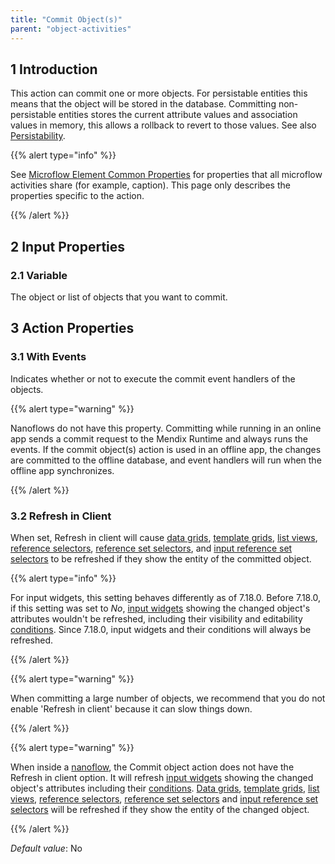 ```yaml
---
title: "Commit Object(s)"
parent: "object-activities"
---
```


## 1 Introduction

This action can commit one or more objects. For persistable entities this means that the object will be stored in the database. Committing non-persistable entities stores the current attribute values and association values in memory, this allows a rollback to revert to those values. See also [Persistability](persistability).

{{% alert type="info" %}}

See [Microflow Element Common Properties](microflow-element-common-properties) for properties that all microflow activities share (for example, caption). This page only describes the properties specific to the action.

{{% /alert %}}

## 2 Input Properties

### 2.1 Variable

The object or list of objects that you want to commit.

## 3 Action Properties

### 3.1 With Events

Indicates whether or not to execute the commit event handlers of the objects.

{{% alert type="warning" %}}

Nanoflows do not have this property. Committing while running in an online app sends a commit request to the Mendix Runtime and always runs the events. If the commit object(s) action is used in an offline app, the changes are committed to the offline database, and event handlers will run when the offline app synchronizes.

{{% /alert %}}

### 3.2 Refresh in Client

When set, Refresh in client will cause [data grids](data-grid), [template grids](template-grid), [list views](list-view), [reference selectors](reference-selector), [reference set selectors](reference-set-selector), and [input reference set selectors](input-reference-set-selector) to be refreshed if they show the entity of the committed object.

{{% alert type="info" %}}

For input widgets, this setting behaves differently as of 7.18.0. Before 7.18.0, if this setting was set to _No_, [input widgets](input-widgets) showing the changed object's attributes wouldn't be refreshed, including their visibility and editability [conditions](conditions). Since 7.18.0, input widgets and their conditions will always be refreshed.

{{% /alert %}}

{{% alert type="warning" %}}

When committing a large number of objects, we recommend that you do not enable 'Refresh in client' because it can slow things down.

{{% /alert %}}

{{% alert type="warning" %}}

When inside a [nanoflow](nanoflows), the Commit object action does not have the Refresh in client option. It will refresh [input widgets](input-widgets) showing the changed object's attributes including their [conditions](conditions). [Data grids](data-grid), [template grids](template-grid), [list views](list-view), [reference selectors](reference-selector), [reference set selectors](reference-set-selector) and [input reference set selectors](input-reference-set-selector) will be refreshed if they show the entity of the changed object.

{{% /alert %}}

_Default value_: No
